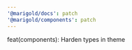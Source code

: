 ```yaml
---
'@marigold/docs': patch
'@marigold/components': patch
---
```


feat(components): Harden types in theme
